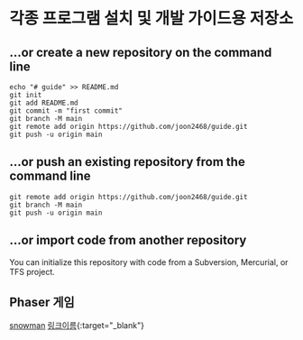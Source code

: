 # 각종 프로그램 설치 및 개발 가이드용 저장소

## …or create a new repository on the command line
```
echo "# guide" >> README.md
git init
git add README.md
git commit -m "first commit"
git branch -M main
git remote add origin https://github.com/joon2468/guide.git
git push -u origin main
```
## …or push an existing repository from the command line
```
git remote add origin https://github.com/joon2468/guide.git
git branch -M main
git push -u origin main
```
## …or import code from another repository
You can initialize this repository with code from a Subversion, Mercurial, or TFS project.

## Phaser 게임
<a href="https://joon2468.github.io/guide/snowman/" target="_blank">snowman</a>
[링크이름](https://joon2468.github.io/guide/snowman/){:target="_blank"}
